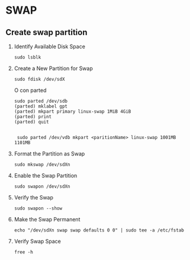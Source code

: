 # SWAP

## Create swap partition

1. Identify Available Disk Space
   ````
   sudo lsblk
   ````
2. Create a New Partition for Swap
   ````
   sudo fdisk /dev/sdX
   ````
   O con parted
   ````
   sudo parted /dev/sdb
   (parted) mklabel gpt
   (parted) mkpart primary linux-swap 1MiB 4GiB
   (parted) print
   (parted) quit


    sudo parted /dev/vdb mkpart <paritionName> linux-swap 1001MB 1101MB
   ````
3. Format the Partition as Swap
   ````
   sudo mkswap /dev/sdXn
   ````
4. Enable the Swap Partition
   ````
   sudo swapon /dev/sdXn
   ````
5. Verify the Swap
   ````
   sudo swapon --show 
   ````
6. Make the Swap Permanent
   ````
   echo "/dev/sdXn swap swap defaults 0 0" | sudo tee -a /etc/fstab
   ````
7. Verify Swap Space
   ````
   free -h
   ````

